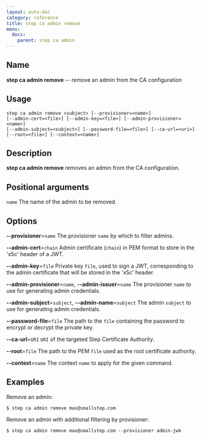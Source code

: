 ```yaml
---
layout: auto-doc
category: reference
title: step ca admin remove
menu:
  docs:
    parent: step ca admin
---
```


## Name
**step ca admin remove** -- remove an admin from the CA configuration

## Usage

```raw
step ca admin remove <subject> [--provisioner=<name>]
[--admin-cert=<file>] [--admin-key=<file>] [--admin-provisioner=<name>]
[--admin-subject=<subject>] [--password-file=<file>] [--ca-url=<uri>]
[--root=<file>] [--context=<name>]
```

## Description

**step ca admin remove** removes an admin from the CA configuration.

## Positional arguments

`name`
The name of the admin to be removed.

## Options


**--provisioner**=`name`
The provisioner `name` by which to filter admins.

**--admin-cert**=`chain`
Admin certificate (`chain`) in PEM format to store in the 'x5c' header of a JWT.

**--admin-key**=`file`
Private key `file`, used to sign a JWT, corresponding to the admin certificate that will
be stored in the 'x5c' header.

**--admin-provisioner**=`name`, **--admin-issuer**=`name`
The provisioner `name` to use for generating admin credentials.

**--admin-subject**=`subject`, **--admin-name**=`subject`
The admin `subject` to use for generating admin credentials.

**--password-file**=`file`
The path to the `file` containing the password to encrypt or decrypt the private key.

**--ca-url**=`URI`
`URI` of the targeted Step Certificate Authority.

**--root**=`file`
The path to the PEM `file` used as the root certificate authority.

**--context**=`name`
The context `name` to apply for the given command.

## Examples

Remove an admin:
```shell
$ step ca admin remove max@smallstep.com
```

Remove an admin with additional filtering by provisioner:
```shell
$ step ca admin remove max@smallstep.com --provisioner admin-jwk
```


